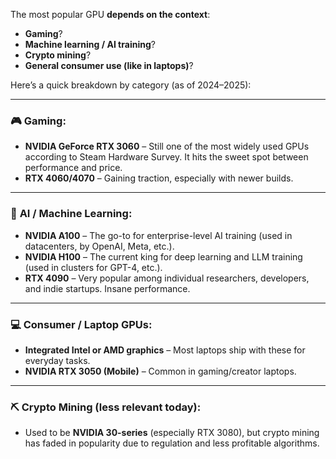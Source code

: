 The most popular GPU **depends on the context**:

- **Gaming**?
- **Machine learning / AI training**?
- **Crypto mining**?
- **General consumer use (like in laptops)**?

Here’s a quick breakdown by category (as of 2024–2025):

---

### 🎮 **Gaming**:
- **NVIDIA GeForce RTX 3060** – Still one of the most widely used GPUs according to Steam Hardware Survey. It hits the sweet spot between performance and price.
- **RTX 4060/4070** – Gaining traction, especially with newer builds.

---

### 🤖 **AI / Machine Learning**:
- **NVIDIA A100** – The go-to for enterprise-level AI training (used in datacenters, by OpenAI, Meta, etc.).
- **NVIDIA H100** – The current king for deep learning and LLM training (used in clusters for GPT-4, etc.).
- **RTX 4090** – Very popular among individual researchers, developers, and indie startups. Insane performance.

---

### 💻 **Consumer / Laptop GPUs**:
- **Integrated Intel or AMD graphics** – Most laptops ship with these for everyday tasks.
- **NVIDIA RTX 3050 (Mobile)** – Common in gaming/creator laptops.

---

### ⛏️ **Crypto Mining (less relevant today)**:
- Used to be **NVIDIA 30-series** (especially RTX 3080), but crypto mining has faded in popularity due to regulation and less profitable algorithms.
